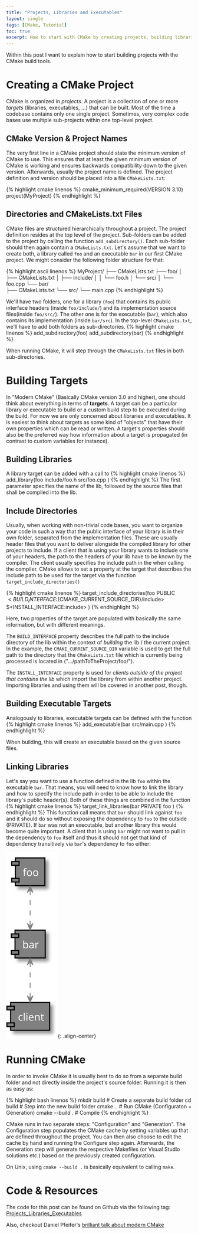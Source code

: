 ```yaml
---
title: "Projects, Libraries and Executables"
layout: single
tags: [CMake, Tutorial]
toc: true
excerpt: How to start with CMake by creating projects, building libraries and executables.
---
```

Within this post I want to explain how to start building projects with the CMake build tools.

# Creating a CMake Project
CMake is organized in *projects*. A project is a collection of one or more *targets* (libraries, executables, ...) that can be built.
Most of the time a codebase contains only one single project. Sometimes, very complex code bases use multiple sub-projects within one top-level project.

## CMake Version & Project Names
The very first line in a CMake project should state the minimum version of CMake to use. 
This ensures that at least the given minimum version of CMake is working and ensures backwards compatibility down to the given version.
Afterwards, usually the project name is defined.
The project definition and version should be placed into a file `CMakeLists.txt`:

{% highlight cmake linenos %}
cmake_minimum_required(VERSION 3.10)
project(MyProject)
{% endhighlight %}

## Directories and CMakeLists.txt Files
CMake files are structured hierarchically throughout a project.
The project definition resides at the top level of the project. 
Sub-folders can be added to the project by calling the function `add_subdirectory()`.
Each sub-folder should then again contain a `CMakeLists.txt`.
Let's assume that we want to create both, a library called `foo` and an executable `bar` in our first CMake project.
We might consider the following folder structure for that:

{% highlight ascii linenos %}
MyProject/
├── CMakeLists.txt
├── foo/
│   ├── CMakeLists.txt
│   ├── include/
│   │   └── foo.h
│   └── src/
│       └── foo.cpp
└── bar/    
    ├── CMakeLists.txt
    └── src/
        └── main.cpp
{% endhighlight %}

We'll have two folders, one for a library (`foo`) that contains its public interface headers (inside `foo/include/`) and its implementation source files(inside `foo/src/`).
The other one is for the executable (`bar`), which also contains its implementation (inside `bar/src`).
In the top-level `CMakeLists.txt`, we'll have to add both folders as sub-directories.
{% highlight cmake linenos %}
add_subdirectory(foo)
add_subdirectory(bar)
{% endhighlight %}

When running CMake, it will step through the `CMakeLists.txt` files in both sub-directories.

# Building Targets
In "Modern CMake" (Basically CMake version 3.0 and higher), one should think about everything in terms of **targets**. A target can be a particular library or executable to build or a custom build step to be executed during the build. For now we are only concerned about libraries and executables. It is easiest to think about targets as some kind of "objects" that have their own properties which can be read or written.
A target's properties should also be the preferred way how information about a target is propagated (in contrast to custom variables for instance).
## Building Libraries
A library target can be added with a call to 
{% highlight cmake linenos %}
add_library(foo 
    include/foo.h
    src/foo.cpp 
)
{% endhighlight %}
The first parameter specifies the name of the lib, followed by the source files that shall be compiled into the lib.

## Include Directories
Usually, when working with non-trivial code bases, you want to organize your code in such a way that the public interface of your library is in their own folder, separated from the implementation files.
These are usually header files that you want to deliver alongside the compiled library for other projects to include.
If a client that is using your library wants to include one of your headers, the path to the headers of your lib have to be known by the compiler. The client usually specifies the include path in the when calling the compiler.
CMake allows to set a property at the target that describes the include path to be used for the target via the function `target_include_directories()`

{% highlight cmake linenos %}
target_include_directories(foo
    PUBLIC    
        $<BUILD_INTERFACE:${CMAKE_CURRENT_SOURCE_DIR}/include> 
        $<INSTALL_INTERFACE:include>
)
{% endhighlight %}

Here, two properties of the target are populated with basically the same information, but with different meanings.

The `BUILD_INTERFACE` property describes the full path to the include directory of the lib within the context of *building* the lib / the current project. In the example, the `CMAKE_CURRENT_SOURCE_DIR` variable is used to get the full path to the directory that the `CMakeLists.txt` file which is currently being processed is located in (".../pathToTheProject/foo/"). 

The `INSTALL_INTERFACE` property is used for *clients outside of the project that contains the lib* which import the library from within another project. Importing libraries and using them will be covered in another post, though. 

## Building Executable Targets
Analogously to libraries, executable targets can be defined with the function 
{% highlight cmake linenos %}
add_executable(bar 
    src/main.cpp
)
{% endhighlight %}

When building, this will create an executable based on the given source files.

## Linking Libraries
Let's say you want to use a function defined in the lib `foo` within the executable `bar`. That means, you will need to know how to link the library and how to specify the include path in order to be able to include the library's public header(s). 
Both of these things are combined in the function 
{% highlight cmake linenos %}
target_link_libraries(bar
    PRIVATE
        foo
)
{% endhighlight %}
This function call means that `bar` should link against `foo` and it should do so without exposing the dependency to `foo` to the outside (PRIVATE).
If `bar` was not an executable, but another library this would become quite important. A client that is using `bar` might not want to pull in the dependency to `foo` itself and thus it should not get that kind of dependency transitively via `bar`'s dependency to `foo` either:

![image-center](/out/images/TransitiveDependency/TransitiveDependency.svg){: .align-center}

# Running CMake
In order to invoke CMake it is usually best to do so from a separate build folder and not directly inside the project's source folder.
Running it is then as easy as: 

{% highlight bash linenos %}
mkdir build     # Create a separate build folder
cd build        # Step into the new build folder
cmake ..        # Run CMake (Configuraton + Generation)
cmake --build . # Compile
{% endhighlight %}

CMake runs in two separate steps: "Configuration" and "Generation". 
The Configuration step populates the CMake cache by setting variables up that are defined throughout the project. You can then also choose to edit the cache by hand and running the Configure step again.
Afterwards, the Generation step will generate the respective Makefiles (or Visual Studio solutions etc.) based on the previously created configuration.

On Unix, using `cmake --build .` is basically equivalent to calling `make`.

# Code & Resources

The code for this post can be found on Github via the following tag:
[Projects_Libraries_Executables](https://github.com/markusrothe/cmake_essentials/tree/Projects_Libraries_Executables)

Also, checkout Daniel Pfeifer's [brilliant talk about modern CMake](https://www.youtube.com/watch?v=bsXLMQ6WgIk)